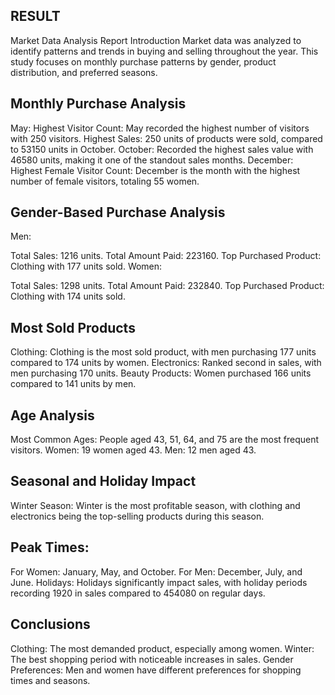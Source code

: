 ## RESULT
Market Data Analysis Report
Introduction
Market data was analyzed to identify patterns and trends in buying and selling throughout the year. This study focuses on monthly purchase patterns by gender, product distribution, and preferred seasons.

## Monthly Purchase Analysis
May:
Highest Visitor Count: May recorded the highest number of visitors with 250 visitors.
Highest Sales: 250 units of products were sold, compared to 53150 units in October.
October:
Recorded the highest sales value with 46580 units, making it one of the standout sales months.
December:
Highest Female Visitor Count: December is the month with the highest number of female visitors, totaling 55 women.

## Gender-Based Purchase Analysis
Men:

Total Sales: 1216 units.
Total Amount Paid: 223160.
Top Purchased Product: Clothing with 177 units sold.
Women:

Total Sales: 1298 units.
Total Amount Paid: 232840.
Top Purchased Product: Clothing with 174 units sold.

## Most Sold Products
Clothing: Clothing is the most sold product, with men purchasing 177 units compared to 174 units by women.
Electronics: Ranked second in sales, with men purchasing 170 units.
Beauty Products: Women purchased 166 units compared to 141 units by men.

## Age Analysis
Most Common Ages: People aged 43, 51, 64, and 75 are the most frequent visitors.
Women: 19 women aged 43.
Men: 12 men aged 43.

## Seasonal and Holiday Impact
Winter Season: Winter is the most profitable season, with clothing and electronics being the top-selling products during this season.

## Peak Times:

For Women: January, May, and October.
For Men: December, July, and June.
Holidays: Holidays significantly impact sales, with holiday periods recording 1920 in sales compared to 454080 on regular days.

## Conclusions
Clothing: The most demanded product, especially among women.
Winter: The best shopping period with noticeable increases in sales.
Gender Preferences: Men and women have different preferences for shopping times and seasons.
